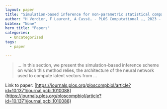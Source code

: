 ```yaml
---
layout: paper
title: "Simulation-based inference for non-parametric statistical comparison of biomolecule dynamics"
author: "H Verdier, F Laurent, A Cassé… - PLOS Computational …, 2023 - journals.plos.org"
bibtex: "None"
hero_title: "Papers"
categories:
  - Uncategorized
tags:
  - paper

---
```

>… In this section, we present the simulation-based inference scheme on which this method relies, the architecture of the neural network used to compute latent vectors from …

Link to paper: [https://journals.plos.org/ploscompbiol/article?id=10.1371/journal.pcbi.1010088](https://journals.plos.org/ploscompbiol/article?id=10.1371/journal.pcbi.1010088)


